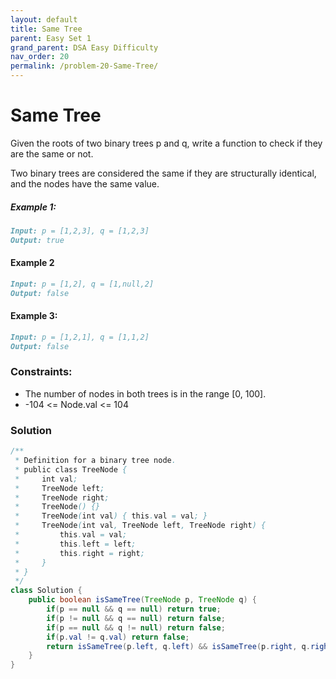 ```yaml
---
layout: default
title: Same Tree
parent: Easy Set 1
grand_parent: DSA Easy Difficulty
nav_order: 20
permalink: /problem-20-Same-Tree/
---
```

# Same Tree

Given the roots of two binary trees p and q, write a function to check if they are the same or not.

Two binary trees are considered the same if they are structurally identical, and the nodes have the same value.

##### Example 1:
```markdown
Input: p = [1,2,3], q = [1,2,3]
Output: true
```


#### Example 2
```markdown
Input: p = [1,2], q = [1,null,2]
Output: false
```


#### Example 3:
```markdown
Input: p = [1,2,1], q = [1,1,2]
Output: false
```
### Constraints:
* The number of nodes in both trees is in the range [0, 100].
* -104 <= Node.val <= 104

### Solution
```java
/**
 * Definition for a binary tree node.
 * public class TreeNode {
 *     int val;
 *     TreeNode left;
 *     TreeNode right;
 *     TreeNode() {}
 *     TreeNode(int val) { this.val = val; }
 *     TreeNode(int val, TreeNode left, TreeNode right) {
 *         this.val = val;
 *         this.left = left;
 *         this.right = right;
 *     }
 * }
 */
class Solution {
    public boolean isSameTree(TreeNode p, TreeNode q) {
        if(p == null && q == null) return true;
        if(p != null && q == null) return false;
        if(p == null && q != null) return false;
        if(p.val != q.val) return false;
        return isSameTree(p.left, q.left) && isSameTree(p.right, q.right);
    }
}
```